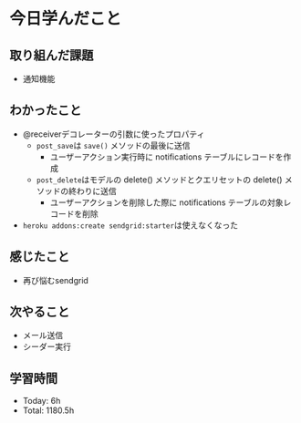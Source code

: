 # 今日学んだこと
## 取り組んだ課題
- 通知機能
## わかったこと
- @receiverデコレーターの引数に使ったプロパティ
    - `post_save`は `save()` メソッドの最後に送信
        - ユーザーアクション実行時に notifications テーブルにレコードを作成
    - `post_delete`はモデルの delete() メソッドとクエリセットの delete() メソッドの終わりに送信
        - ユーザーアクションを削除した際に notifications テーブルの対象レコードを削除
- `heroku addons:create sendgrid:starter`は使えなくなった
## 感じたこと
- 再び悩むsendgrid
## 次やること
- メール送信
- シーダー実行
## 学習時間
- Today: 6h
- Total: 1180.5h
